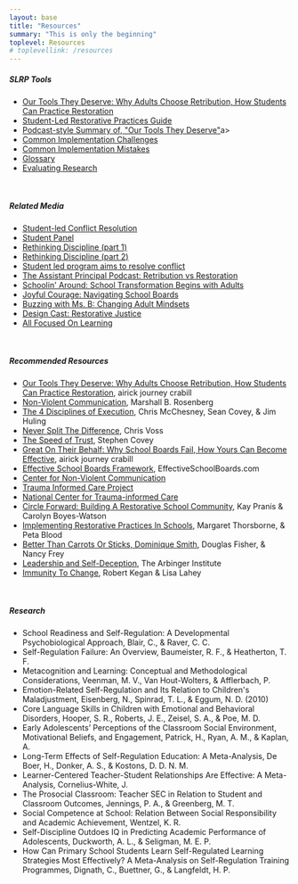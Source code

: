 ```yaml
---
layout: base
title: "Resources"
summary: "This is only the beginning"
toplevel: Resources
# toplevellink: /resources
---
```


<h5>SLRP Tools</h5>
<ul>
<li><a href="/book">Our Tools They Deserve: Why Adults Choose Retribution, How Students Can Practice Restoration</a></li>
<li><a href="http://tinyurl.com/SLRP-Guide">Student-Led Restorative Practices Guide</a></li>
<li><a href="/resources/podcast/">Podcast-style Summary of, "Our Tools They Deserve"</a>a></li>
<li><a href="/resources/challenges">Common Implementation Challenges</a></li>
<li><a href="/resources/mistakes">Common Implementation Mistakes</a></li>
<li><a href="/resources/glossary">Glossary</a></li>
<li><a href="/resources/research">Evaluating Research</a></li>
</ul><br/>


<h5>Related Media</h5>
<ul>
            <li><a href="https://www.dispatch.com/story/special/2023/05/05/student-project-matt-barnes-feels-student-led-conflict-resolution-needed-in-schools-angel-pinto/70170843007/">Student-led Conflict Resolution</a></li>
            <li><a href="https://twitter.com/mnicholson_mike/status/1657194523213086721">Student Panel</a></li>
            <li><a href="https://www.pastfoundation.org/post/198-rethinking-discipline-a-journey-into-student-led-restorative-education-with-aj-crabill-part-1">Rethinking Discipline (part 1)</a></li>
            <li><a href="https://www.pastfoundation.org/post/199-rethinking-discipline-a-journey-into-student-led-restorative-education-with-aj-crabill-part-2">Rethinking Discipline (part 2)</a></li>
            <li><a href="https://abc6onyourside.com/news/local/student-led-program-aims-to-resolve-conflict-in-columbus-city-schools-aj-crabill-restorative-practice-social-emotional-training#">Student led program aims to resolve conflict</a></li>
            <li><a href="https://podcasts.apple.com/us/podcast/the-assistant-principal-podcast/id1582998564?i=1000617757795">The Assistant Principal Podcast: Retribution vs Restoration</a></li>
            <li><a href="https://podcasts.apple.com/us/podcast/episode-15-school-transformation-begins-with-the-adults/id1653176434?i=1000613201573">Schoolin' Around: School Transformation Begins with Adults</a></li>
            <li><a href="https://www.besproutable.com/podcasts/eps-391-navigating-school-boards-with-aj-crabill/">Joyful Courage: Navigating School Boards</a></li>
            <li><a href="https://buzzingwithmsb.libsyn.com/ep-133">Buzzing with Ms. B: Changing Adult Mindsets</a></li>
            <li><a href="https://podcasts.apple.com/us/podcast/design-cast/id1247751652?i=1000612010298">Design Cast: Restorative Justice</a></li>
            <li><a href="https://podcasts.apple.com/us/podcast/123-systems-from-school-board-down-to-the-teacher-all/id1549859943?i=1000615252261">All Focused On Learning</a></li>
</ul><br/>


<h5>Recommended Resources</h5>
<ul>
<li><a href="http://www.StudentLedRP.org/book/">Our Tools They Deserve: Why Adults Choose Retribution, How Students Can Practice Restoration</a>, airick journey crabill</li>
<li><a href="https://www.amazon.com/dp/189200528X/">Non-Violent Communication</a>, Marshall B. Rosenberg</li>
<li><a href="https://www.amazon.com/dp/B005FLODJ8/">The 4 Disciplines of Execution</a>, Chris McChesney, Sean Covey, & Jim Huling </li> 
<li><a href="https://www.amazon.com/dp/B014DUR7L2/">Never Split The Difference</a>, Chris Voss</li>
<li><a href="https://www.amazon.com/dp/B000MGATWG/">The Speed of Trust</a>, Stephen Covey</li>
<li><a href="https://www.amazon.com/dp/154453759X/">Great On Their Behalf: Why School Boards Fail, How Yours Can Become Effective</a>, airick journey crabill</li>  
<li><a href="http://www.effectiveschoolboards.com">Effective School Boards Framework</a>, EffectiveSchoolBoards.com</li>
<li><a href="http://www.cnvc.org/learn/nvc-foundations">Center for Non-Violent Communication</a></li>
<li><a href="http://www.traumainformedcareproject.org">Trauma Informed Care Project</a></li> 
<li><a href="http://www.samhsa.gov/nctic">National Center for Trauma-informed Care</a></li>
<li><a href="https://www.amazon.com/dp/1937141195/">Circle Forward: Building A Restorative School Community</a>, Kay Pranis & Carolyn Boyes-Watson</li>
<li><a href="https://www.amazon.com/dp/1849053774/">Implementing Restorative Practices In Schools</a>, Margaret Thorsborne, & Peta Blood</li>
<li><a href="https://www.amazon.com/dp/B07X2LNWMF/">Better Than Carrots Or Sticks, Dominique Smith</a>, Douglas Fisher, & Nancy Frey</li>
<li><a href="https://www.amazon.com/dp/1523097809/">Leadership and Self-Deception</a>, The Arbinger Institute</li> 
<li><a href="https://www.amazon.com/dp/B004OEILH2/">Immunity To Change</a>, Robert Kegan & Lisa Lahey </li>
</ul><br/>


<h5>Research</h5>
<ul>
<li>School Readiness and Self-Regulation: A Developmental Psychobiological Approach, Blair, C., & Raver, C. C. </li>
<li>Self-Regulation Failure: An Overview, Baumeister, R. F., & Heatherton, T. F. </li>
<li>Metacognition and Learning: Conceptual and Methodological Considerations, Veenman, M. V., Van Hout-Wolters, & Afflerbach, P. </li>
<li>Emotion-Related Self-Regulation and Its Relation to Children's Maladjustment, Eisenberg, N., Spinrad, T. L., & Eggum, N. D. (2010)</li>
<li>Core Language Skills in Children with Emotional and Behavioral Disorders, Hooper, S. R., Roberts, J. E., Zeisel, S. A., & Poe, M. D. </li>
<li>Early Adolescents’ Perceptions of the Classroom Social Environment, Motivational Beliefs, and Engagement, Patrick, H., Ryan, A. M., & Kaplan, A. </li>
<li>Long-Term Effects of Self-Regulation Education: A Meta-Analysis, De Boer, H., Donker, A. S., & Kostons, D. D. N. M. </li>
<li>Learner-Centered Teacher-Student Relationships Are Effective: A Meta-Analysis, Cornelius-White, J. </li>
<li>The Prosocial Classroom: Teacher SEC in Relation to Student and Classroom Outcomes, Jennings, P. A., & Greenberg, M. T. </li>
<li>Social Competence at School: Relation Between Social Responsibility and Academic Achievement, Wentzel, K. R. </li>
<li>Self-Discipline Outdoes IQ in Predicting Academic Performance of Adolescents, Duckworth, A. L., & Seligman, M. E. P. </li>
<li>How Can Primary School Students Learn Self-Regulated Learning Strategies Most Effectively? A Meta-Analysis on Self-Regulation Training Programmes, Dignath, C., Buettner, G., & Langfeldt, H. P. </li>
</ul><br/>





